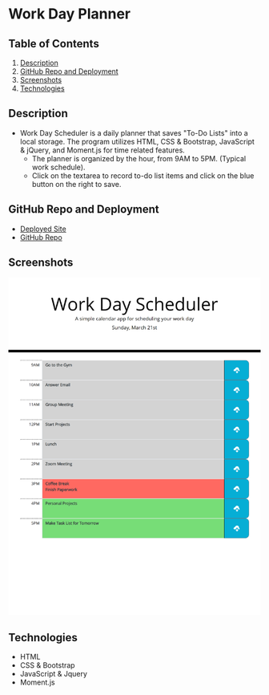 # Work Day Planner

## Table of Contents

1. [Description](#Description)
2. [GitHub Repo and Deployment](#GitHub-Repo-and-Deployment)
3. [Screenshots](#Screenshots)
4. [Technologies](#Technologies)

## Description

* Work Day Scheduler is a daily planner that saves "To-Do Lists" into a local storage. The program utilizes HTML, CSS & Bootstrap, JavaScript & jQuery, and Moment.js for time related features.
  - The planner is organized by the hour, from 9AM to 5PM. (Typical work schedule).
  - Click on the textarea to record to-do list items and click on the blue button on the right to save.

 ## GitHub Repo and Deployment
 *  [Deployed Site](https://ronan-codes.github.io/work-day-planner/)
 *  [GitHub Repo](https://github.com/Ronan-Codes/work-day-planner.git)

 ## Screenshots
 ![Screenshot 1](./assets/images/workDayPlannerImg.png)

 ## Technologies
 *  HTML
 *  CSS & Bootstrap
 *  JavaScript & Jquery
 *  Moment.js

